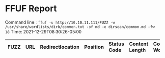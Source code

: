 # FFUF Report

  Command line : `ffuf -u http://10.10.11.111/FUZZ -w /usr/share/wordlists/dirb/common.txt -of md -o dirscan/common.md -fw 18`
  Time: 2021-12-29T08:30:26-05:00

  | FUZZ | URL | Redirectlocation | Position | Status Code | Content Length | Content Words | Content Lines | Content Type | ResultFile |
  | :- | :-- | :--------------- | :---- | :------- | :---------- | :------------- | :------------ | :--------- | :----------- |
  